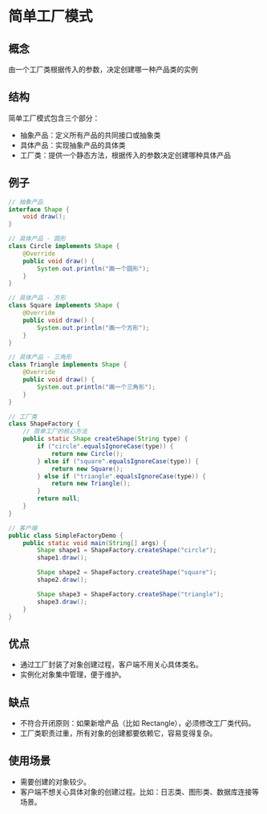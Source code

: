 # 简单工厂模式
## 概念
由一个工厂类根据传入的参数，决定创建哪一种产品类的实例
## 结构
简单工厂模式包含三个部分：
- 抽象产品：定义所有产品的共同接口或抽象类
- 具体产品：实现抽象产品的具体类
- 工厂类：提供一个静态方法，根据传入的参数决定创建哪种具体产品
## 例子
```java
// 抽象产品
interface Shape {
    void draw();
}

// 具体产品 - 圆形
class Circle implements Shape {
    @Override
    public void draw() {
        System.out.println("画一个圆形");
    }
}

// 具体产品 - 方形
class Square implements Shape {
    @Override
    public void draw() {
        System.out.println("画一个方形");
    }
}

// 具体产品 - 三角形
class Triangle implements Shape {
    @Override
    public void draw() {
        System.out.println("画一个三角形");
    }
}

// 工厂类
class ShapeFactory {
    // 简单工厂的核心方法
    public static Shape createShape(String type) {
        if ("circle".equalsIgnoreCase(type)) {
            return new Circle();
        } else if ("square".equalsIgnoreCase(type)) {
            return new Square();
        } else if ("triangle".equalsIgnoreCase(type)) {
            return new Triangle();
        }
        return null;
    }
}

// 客户端
public class SimpleFactoryDemo {
    public static void main(String[] args) {
        Shape shape1 = ShapeFactory.createShape("circle");
        shape1.draw();

        Shape shape2 = ShapeFactory.createShape("square");
        shape2.draw();

        Shape shape3 = ShapeFactory.createShape("triangle");
        shape3.draw();
    }
}

```
## 优点
- 通过工厂封装了对象创建过程，客户端不用关心具体类名。
- 实例化对象集中管理，便于维护。
## 缺点
- 不符合开闭原则：如果新增产品（比如 Rectangle），必须修改工厂类代码。
- 工厂类职责过重，所有对象的创建都要依赖它，容易变得复杂。
## 使用场景
- 需要创建的对象较少。
- 客户端不想关心具体对象的创建过程。比如：日志类、图形类、数据库连接等场景。